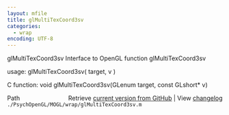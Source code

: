 ```yaml
---
layout: mfile
title: glMultiTexCoord3sv
categories:
  - wrap
encoding: UTF-8
---
```


glMultiTexCoord3sv  Interface to OpenGL function glMultiTexCoord3sv

usage:  glMultiTexCoord3sv\( target, v \)

C function:  void glMultiTexCoord3sv\(GLenum target, const GLshort\* v\)


<div class="code_header" style="text-align:right;">
  <span style="float:left;">Path&nbsp;&nbsp;</span> <span class="counter">Retrieve <a href=
  "https://raw.github.com/Psychtoolbox-3/Psychtoolbox-3/beta/./PsychOpenGL/MOGL/wrap/glMultiTexCoord3sv.m">current version from GitHub</a> | View <a href=
  "https://github.com/Psychtoolbox-3/Psychtoolbox-3/commits/beta/./PsychOpenGL/MOGL/wrap/glMultiTexCoord3sv.m">changelog</a></span>
</div>
<div class="code">
  <code>./PsychOpenGL/MOGL/wrap/glMultiTexCoord3sv.m</code>
</div>
